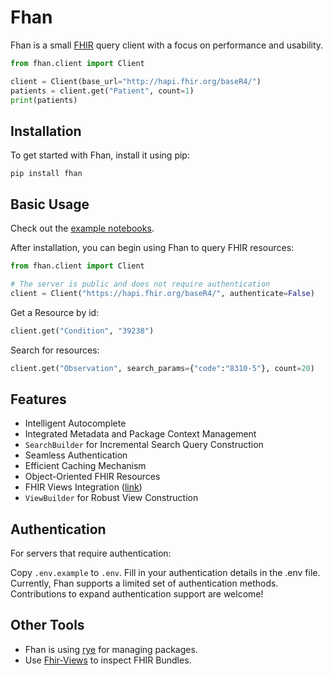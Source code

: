 # Fhan

Fhan is a small [FHIR](https://www.hl7.org/fhir/overview.html) query client with a focus on performance and usability.

```python
from fhan.client import Client

client = Client(base_url="http://hapi.fhir.org/baseR4/")
patients = client.get("Patient", count=1)
print(patients)
```

## Installation

To get started with Fhan, install it using pip:

```shell
pip install fhan
```

## Basic Usage

Check out the [example notebooks](./examples).

After installation, you can begin using Fhan to query FHIR resources:

```python
from fhan.client import Client

# The server is public and does not require authentication
client = Client("https://hapi.fhir.org/baseR4/", authenticate=False)
```

Get a Resource by id:

```python
client.get("Condition", "39238")
```

Search for resources:

```python
client.get("Observation", search_params={"code":"8310-5"}, count=20)
```

## Features
- Intelligent Autocomplete
- Integrated Metadata and Package Context Management
- `SearchBuilder` for Incremental Search Query Construction
- Seamless Authentication
- Efficient Caching Mechanism
- Object-Oriented FHIR Resources
- FHIR Views Integration ([link](https://build.fhir.org/ig/FHIR/sql-on-fhir-v2/))
- `ViewBuilder` for Robust View Construction

## Authentication

For servers that require authentication:

Copy `.env.example` to `.env`.
Fill in your authentication details in the .env file.
Currently, Fhan supports a limited set of authentication methods. Contributions to expand authentication support are welcome!

## Other Tools

- Fhan is using [rye](https://github.com/mitsuhiko/rye) for managing packages.
- Use [Fhir-Views](https://fhir-views.vercel.app/) to inspect FHIR Bundles.
